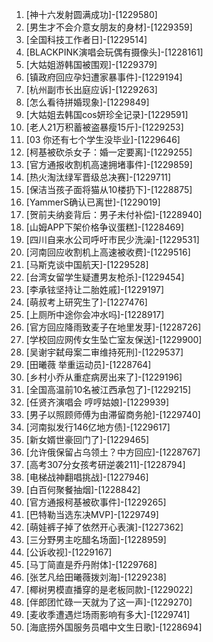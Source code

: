 
1. [神十六发射圆满成功]-[1229580]
1. [男生才不会介意女朋友的身材]-[1229359]
1. [全国科技工作者日]-[1229514]
1. [BLACKPINK演唱会玩偶有摄像头]-[1228161]
1. [大姑姐游韩国被围观]-[1229379]
1. [镇政府回应孕妇遭家暴事件]-[1229194]
1. [杭州副市长出庭应诉]-[1229263]
1. [怎么看待拼婚现象]-[1229849]
1. [大姑姐去韩国cos妍珍全记录]-[1229591]
1. [老人21万积蓄被盗暴瘦15斤]-[1229253]
1. [03 你还有七个学生没毕业]-[1229646]
1. [柯基被砍杀女子：婚一定要离]-[1229255]
1. [官方通报收割机高速拥堵事件]-[1229859]
1. [热火淘汰绿军晋级总决赛]-[1229711]
1. [保洁当孩子面将猫从10楼扔下]-[1228875]
1. [YammerS确认已离世]-[1229019]
1. [贺前夫纳妾背后：男子未付补偿]-[1228940]
1. [山姆APP下架价格争议蛋糕]-[1228469]
1. [四川自来水公司呼吁市民少洗澡]-[1229531]
1. [河南回应收割机上高速被收费]-[1229516]
1. [马斯克谈中国航天]-[1229528]
1. [台湾女留学生疑遭男友枪杀]-[1229454]
1. [李承铉坚持让二胎姓戚]-[1229197]
1. [萌叔考上研究生了]-[1227476]
1. [上厕所中途你会冲水吗]-[1228917]
1. [官方回应降雨致麦子在地里发芽]-[1228726]
1. [学校回应网传女生坠亡室友保送]-[1229900]
1. [吴谢宇弑母案二审维持死刑]-[1229537]
1. [田曦薇 举重运动员]-[1228764]
1. [乡村小乔从重症病房出来了]-[1229196]
1. [全国高温前10名被江西承包了]-[1229215]
1. [任贤齐演唱会 哼哼姑娘]-[1229939]
1. [男子以照顾师傅为由滞留商务舱]-[1229740]
1. [河南拟发行146亿地方债]-[1229617]
1. [新女婿世豪回门了]-[1229465]
1. [允许俄保留占乌领土？中方回应]-[1228767]
1. [高考307分女孩考研逆袭211]-[1228794]
1. [电梯战神翻唱挑战]-[1227946]
1. [白百何聚餐抽烟]-[1228842]
1. [官方通报柯基被砍事件]-[1229265]
1. [巴特勒当选东决MVP]-[1229749]
1. [萌娃裤子掉了依然开心表演]-[1227362]
1. [三分野男主吃醋名场面]-[1228959]
1. [公诉收视]-[1229167]
1. [马丁简直是乔丹附体]-[1229768]
1. [张艺凡给田曦薇拨刘海]-[1229238]
1. [椰树男模直播穿的是老板同款]-[1229022]
1. [伴郎团忙碌一天就为了这一声]-[1229270]
1. [麦收季遭遇烂场雨影响有多大]-[1229741]
1. [海底捞外国服务员唱中文生日歌]-[1228694]